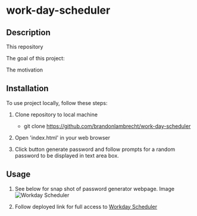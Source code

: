# work-day-scheduler

## Description

This repository 

The goal of this project:



The motivation  

## Installation

To use project locally, follow these steps:

1. Clone repository to local machine 
    - git clone https://github.com/brandonlambrecht/work-day-scheduler

2. Open 'index.html' in your web browser 

3. Click button generate password and follow prompts for a random password to be displayed in text area box.


## Usage

1. See below for snap shot of password generator webpage. 
Image![Workday Scheduler](./screenshot.png)


2. Follow deployed link for full access to
[Workday Scheduler](https://brandonlambrecht.github.io/work-day-scheduler/)